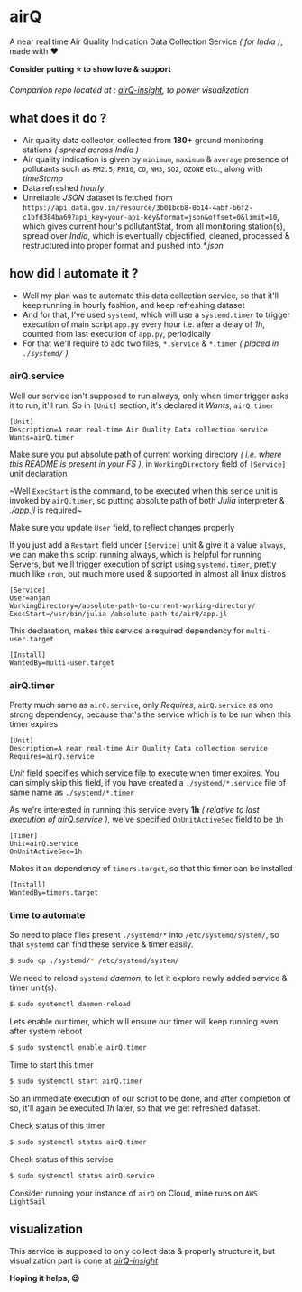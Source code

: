 # airQ
A near real time Air Quality Indication Data Collection Service _( for India )_, made with :heart:

**Consider putting :star: to show love & support**

_Companion repo located at : [airQ-insight](https://github.com/itzmeanjan/airQ-insight), to power visualization_

## what does it do ?
- Air quality data collector, collected from **180+** ground monitoring stations _( spread across India )_
- Air quality indication is given by `minimum`, `maximum` & `average` presence of pollutants such as `PM2.5`, `PM10`, `CO`, `NH3`, `SO2`, `OZONE` etc., along with _timeStamp_
- Data refreshed _hourly_
- Unreliable _JSON_ dataset is fetched from `https://api.data.gov.in/resource/3b01bcb8-0b14-4abf-b6f2-c1bfd384ba69?api_key=your-api-key&format=json&offset=0&limit=10`, which gives current hour's pollutantStat, from all monitoring station(s), spread over _India_, which is eventually objectified, cleaned, processed & restructured into proper format and pushed into _*.json_

## how did I automate it ?
- Well my plan was to automate this data collection service, so that it'll keep running in hourly fashion, and keep refreshing dataset
- And for that, I've used `systemd`, which will use a `systemd.timer` to trigger execution of main script `app.py` every hour i.e. after a delay of _1h_, counted from last execution of `app.py`, periodically
- For that we'll require to add two files, `*.service` & `*.timer` _( placed in `./systemd/` )_

### airQ.service
Well our service isn't supposed to run always, only when timer trigger asks it to run, it'll run. So in `[Unit]` section, it's declared it _Wants_, `airQ.timer`
```
[Unit]
Description=A near real-time Air Quality Data collection service
Wants=airQ.timer
```
Make sure you put absolute path of current working directory _( i.e. where this README is present in your FS )_, in `WorkingDirectory` field of `[Service]` unit declaration

~Well `ExecStart` is the command, to be executed when this serice unit is invoked by `airQ.timer`, so putting absolute path of both _Julia_ interpreter & _./app.jl_ is required~

Make sure you update `User` field, to reflect changes properly

If you just add a `Restart` field under `[Service]` unit & give it a value `always`, we can make this script running always, which is helpful for running Servers, but we'll trigger execution of script using `systemd.timer`, pretty much like `cron`, but much more used & supported in almost all linux distros
```
[Service]
User=anjan
WorkingDirectory=/absolute-path-to-current-working-directory/
ExecStart=/usr/bin/julia /absolute-path-to/airQ/app.jl
```
This declaration, makes this service a required dependency for `multi-user.target`
```
[Install]
WantedBy=multi-user.target
```
### airQ.timer
Pretty much same as `airQ.service`, only _Requires_, `airQ.service` as one strong dependency, because that's the service which is to be run when this timer expires
```
[Unit]
Description=A near real-time Air Quality Data collection service
Requires=airQ.service
```
_Unit_ field specifies which service file to execute when timer expires.
You can simply skip this field, if you have created a `./systemd/*.service` file of same name as `./systemd/*.timer`

As we're interested in running this service every **1h** _( relative to last execution of airQ.service )_, we've specified `OnUnitActiveSec` field to be `1h`
```
[Timer]
Unit=airQ.service
OnUnitActiveSec=1h
```
Makes it an dependency of `timers.target`, so that this timer can be installed
```
[Install]
WantedBy=timers.target
```
### time to automate
So need to place files present `./systemd/*` into `/etc/systemd/system/`, so that `systemd` can find these service & timer easily.
```bash
$ sudo cp ./systemd/* /etc/systemd/system/
```
We need to reload `systemd` _daemon_, to let it explore newly added service & timer unit(s).
```bash
$ sudo systemctl daemon-reload
```
Lets enable our timer, which will ensure our timer will keep running even after system reboot
```bash
$ sudo systemctl enable airQ.timer
```
Time to start this timer
```bash
$ sudo systemctl start airQ.timer
```
So an immediate execution of our script to be done, and after completion of so, it'll again be executed _1h_ later, so that we get refreshed dataset.

Check status of this timer
```bash
$ sudo systemctl status airQ.timer
```
Check status of this service
```bash
$ sudo systemctl status airQ.service
```
Consider running your instance of `airQ` on Cloud, mine runs on `AWS LightSail`
## visualization
This service is supposed to only collect data & properly structure it, but visualization part is done at _[airQ-insight](https://github.com/itzmeanjan/airQ-insight)_

**Hoping it helps, :wink:**
